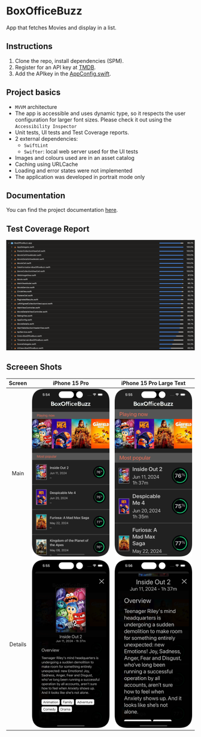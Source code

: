 # BoxOfficeBuzz

App that fetches Movies and display in a list.

## Instructions

1. Clone the repo, install dependencies (SPM).
2. Register for an API key at [TMDB](https://www.themoviedb.org/).
3. Add the APIkey in the [AppConfig.swift](./BoxOfficeBuzz/AppConfig.swift).

## Project basics

* `MVVM` architecture
* The app is accessible and uses dynamic type, so it respects the user configuration for larger font sizes. Please check it out using the `Accessibility Inspector`
* Unit tests, UI tests and Test Coverage reports.
* 2 external dependencies:
  * `SwiftLint`
  * `Swifter`: local web server used for the UI tests
* Images and colours used are in an asset catalog
* Caching using URLCache
* Loading and error states were not implemented
* The application was developed in portrait mode only

## Documentation

You can find the project documentation [here](./documentation/).

## Test Coverage Report
![](screenshots/TestCoverageReport.png)

## Screeen Shots

|        Screen         |       iPhone 15 Pro       |       iPhone 15 Pro Large Text |
|:---------------------:|:---------------------:|:---------------------:|
| Main|![](screenshots/MainScreen.png) | ![](screenshots/MainScreen_LargeText.png) |
| Details|![](screenshots/DetailsScreen.png) | ![](screenshots/DetailsScreen_LargeText.png)|
